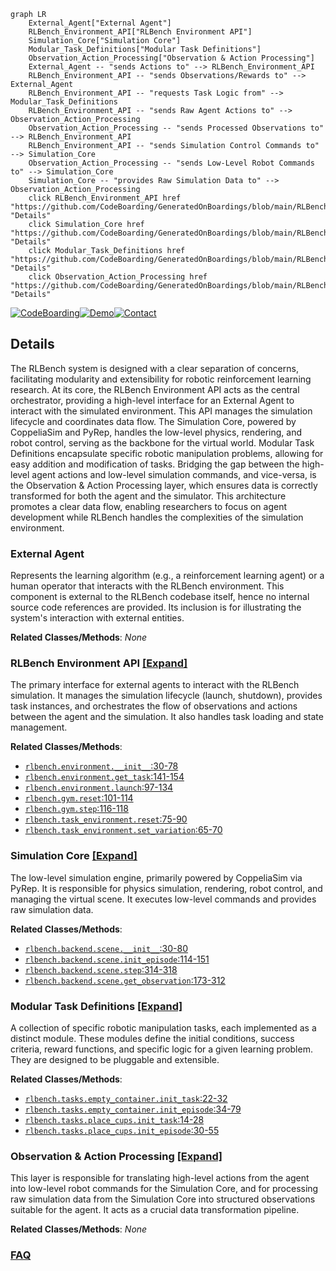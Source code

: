 ```mermaid
graph LR
    External_Agent["External Agent"]
    RLBench_Environment_API["RLBench Environment API"]
    Simulation_Core["Simulation Core"]
    Modular_Task_Definitions["Modular Task Definitions"]
    Observation_Action_Processing["Observation & Action Processing"]
    External_Agent -- "sends Actions to" --> RLBench_Environment_API
    RLBench_Environment_API -- "sends Observations/Rewards to" --> External_Agent
    RLBench_Environment_API -- "requests Task Logic from" --> Modular_Task_Definitions
    RLBench_Environment_API -- "sends Raw Agent Actions to" --> Observation_Action_Processing
    Observation_Action_Processing -- "sends Processed Observations to" --> RLBench_Environment_API
    RLBench_Environment_API -- "sends Simulation Control Commands to" --> Simulation_Core
    Observation_Action_Processing -- "sends Low-Level Robot Commands to" --> Simulation_Core
    Simulation_Core -- "provides Raw Simulation Data to" --> Observation_Action_Processing
    click RLBench_Environment_API href "https://github.com/CodeBoarding/GeneratedOnBoardings/blob/main/RLBench/RLBench_Environment_API.md" "Details"
    click Simulation_Core href "https://github.com/CodeBoarding/GeneratedOnBoardings/blob/main/RLBench/Simulation_Core.md" "Details"
    click Modular_Task_Definitions href "https://github.com/CodeBoarding/GeneratedOnBoardings/blob/main/RLBench/Modular_Task_Definitions.md" "Details"
    click Observation_Action_Processing href "https://github.com/CodeBoarding/GeneratedOnBoardings/blob/main/RLBench/Observation_Action_Processing.md" "Details"
```

[![CodeBoarding](https://img.shields.io/badge/Generated%20by-CodeBoarding-9cf?style=flat-square)](https://github.com/CodeBoarding/GeneratedOnBoardings)[![Demo](https://img.shields.io/badge/Try%20our-Demo-blue?style=flat-square)](https://www.codeboarding.org/demo)[![Contact](https://img.shields.io/badge/Contact%20us%20-%20contact@codeboarding.org-lightgrey?style=flat-square)](mailto:contact@codeboarding.org)

## Details

The RLBench system is designed with a clear separation of concerns, facilitating modularity and extensibility for robotic reinforcement learning research. At its core, the RLBench Environment API acts as the central orchestrator, providing a high-level interface for an External Agent to interact with the simulated environment. This API manages the simulation lifecycle and coordinates data flow. The Simulation Core, powered by CoppeliaSim and PyRep, handles the low-level physics, rendering, and robot control, serving as the backbone for the virtual world. Modular Task Definitions encapsulate specific robotic manipulation problems, allowing for easy addition and modification of tasks. Bridging the gap between the high-level agent actions and low-level simulation commands, and vice-versa, is the Observation & Action Processing layer, which ensures data is correctly transformed for both the agent and the simulator. This architecture promotes a clear data flow, enabling researchers to focus on agent development while RLBench handles the complexities of the simulation environment.

### External Agent
Represents the learning algorithm (e.g., a reinforcement learning agent) or a human operator that interacts with the RLBench environment. This component is external to the RLBench codebase itself, hence no internal source code references are provided. Its inclusion is for illustrating the system's interaction with external entities.


**Related Classes/Methods**: _None_

### RLBench Environment API [[Expand]](./RLBench_Environment_API.md)
The primary interface for external agents to interact with the RLBench simulation. It manages the simulation lifecycle (launch, shutdown), provides task instances, and orchestrates the flow of observations and actions between the agent and the simulation. It also handles task loading and state management.


**Related Classes/Methods**:

- <a href="https://github.com/stepjam/RLBench/blob/master/rlbench/environment.py#L30-L78" target="_blank" rel="noopener noreferrer">`rlbench.environment.__init__`:30-78</a>
- <a href="https://github.com/stepjam/RLBench/blob/master/rlbench/environment.py#L141-L154" target="_blank" rel="noopener noreferrer">`rlbench.environment.get_task`:141-154</a>
- <a href="https://github.com/stepjam/RLBench/blob/master/rlbench/environment.py#L97-L134" target="_blank" rel="noopener noreferrer">`rlbench.environment.launch`:97-134</a>
- <a href="https://github.com/stepjam/RLBench/blob/master/rlbench/gym.py#L101-L114" target="_blank" rel="noopener noreferrer">`rlbench.gym.reset`:101-114</a>
- <a href="https://github.com/stepjam/RLBench/blob/master/rlbench/gym.py#L116-L118" target="_blank" rel="noopener noreferrer">`rlbench.gym.step`:116-118</a>
- <a href="https://github.com/stepjam/RLBench/blob/master/rlbench/task_environment.py#L75-L90" target="_blank" rel="noopener noreferrer">`rlbench.task_environment.reset`:75-90</a>
- <a href="https://github.com/stepjam/RLBench/blob/master/rlbench/task_environment.py#L65-L70" target="_blank" rel="noopener noreferrer">`rlbench.task_environment.set_variation`:65-70</a>


### Simulation Core [[Expand]](./Simulation_Core.md)
The low-level simulation engine, primarily powered by CoppeliaSim via PyRep. It is responsible for physics simulation, rendering, robot control, and managing the virtual scene. It executes low-level commands and provides raw simulation data.


**Related Classes/Methods**:

- <a href="https://github.com/stepjam/RLBench/blob/master/rlbench/backend/scene.py#L30-L80" target="_blank" rel="noopener noreferrer">`rlbench.backend.scene.__init__`:30-80</a>
- <a href="https://github.com/stepjam/RLBench/blob/master/rlbench/backend/scene.py#L114-L151" target="_blank" rel="noopener noreferrer">`rlbench.backend.scene.init_episode`:114-151</a>
- <a href="https://github.com/stepjam/RLBench/blob/master/rlbench/backend/scene.py#L314-L318" target="_blank" rel="noopener noreferrer">`rlbench.backend.scene.step`:314-318</a>
- <a href="https://github.com/stepjam/RLBench/blob/master/rlbench/backend/scene.py#L173-L312" target="_blank" rel="noopener noreferrer">`rlbench.backend.scene.get_observation`:173-312</a>


### Modular Task Definitions [[Expand]](./Modular_Task_Definitions.md)
A collection of specific robotic manipulation tasks, each implemented as a distinct module. These modules define the initial conditions, success criteria, reward functions, and specific logic for a given learning problem. They are designed to be pluggable and extensible.


**Related Classes/Methods**:

- <a href="https://github.com/stepjam/RLBench/blob/master/rlbench/tasks/empty_container.py#L22-L32" target="_blank" rel="noopener noreferrer">`rlbench.tasks.empty_container.init_task`:22-32</a>
- <a href="https://github.com/stepjam/RLBench/blob/master/rlbench/tasks/empty_container.py#L34-L79" target="_blank" rel="noopener noreferrer">`rlbench.tasks.empty_container.init_episode`:34-79</a>
- <a href="https://github.com/stepjam/RLBench/blob/master/rlbench/tasks/place_cups.py#L14-L28" target="_blank" rel="noopener noreferrer">`rlbench.tasks.place_cups.init_task`:14-28</a>
- <a href="https://github.com/stepjam/RLBench/blob/master/rlbench/tasks/place_cups.py#L30-L55" target="_blank" rel="noopener noreferrer">`rlbench.tasks.place_cups.init_episode`:30-55</a>


### Observation & Action Processing [[Expand]](./Observation_Action_Processing.md)
This layer is responsible for translating high-level actions from the agent into low-level robot commands for the Simulation Core, and for processing raw simulation data from the Simulation Core into structured observations suitable for the agent. It acts as a crucial data transformation pipeline.


**Related Classes/Methods**: _None_



### [FAQ](https://github.com/CodeBoarding/GeneratedOnBoardings/tree/main?tab=readme-ov-file#faq)